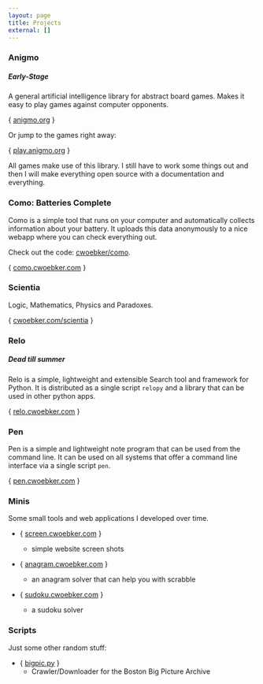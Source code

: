 ```yaml
---
layout: page
title: Projects
external: []
---
```


### Anigmo ###

##### Early-Stage #####

A general artificial intelligence library for abstract board games.
Makes it easy to play games against computer opponents.

{ [anigmo.org](http://anigmo.org) }

Or jump to the games right away:

{ [play.anigmo.org](http://play.anigmo.org) }

All games make use of this library. I still have to work
some things out and then I will make everything open source with a documentation
and everything.

### Como: Batteries Complete ###

Como is a simple tool that runs on your computer and automatically collects information about your battery. It uploads this data anonymously to a nice webapp where you can check everything out.

Check out the code: [cwoebker/como](http://github.com/cwoebker/como).

{ [como.cwoebker.com](http://como.cwoebker.com) }

### Scientia ###

Logic, Mathematics, Physics and Paradoxes.

{ [cwoebker.com/scientia](/scientia) }

### Relo ###

##### Dead till summer #####

Relo is a simple, lightweight and extensible Search tool and framework for Python. It is distributed as a
single script `relopy` and a library that can be used in other python apps.

{ [relo.cwoebker.com](http://relo.cwoebker.com) }

### Pen ###

Pen is a simple and lightweight note program that can be used from the command line. It can be used on all systems that offer a command line interface via a single script `pen`.

{ [pen.cwoebker.com](http://pen.cwoebker.com) }

### Minis ###

Some small tools and web applications I developed over time.

- { [screen.cwoebker.com](http://screen.cwoebker.com) }
    - simple website screen shots

- { [anagram.cwoebker.com](http://anagram.cwoebker.com) }
	- an anagram solver that can help you with scrabble

- { [sudoku.cwoebker.com](http://sudoku.cwoebker.com) }
    - a sudoku solver

### Scripts ###

Just some other random stuff:

- { [bigpic.py](http://cwoebker.com/posts/the-beauty-of-big-pictures/) }
    - Crawler/Downloader for the Boston Big Picture Archive

